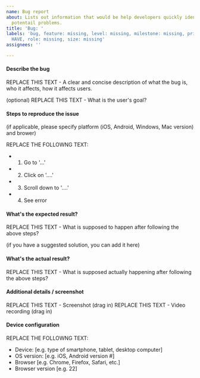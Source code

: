```yaml
---
name: Bug report
about: Lists out information that would be help developers quickly identify and fix
  potentail problems.
title: 'Bug: '
labels: 'bug, feature: missing, level: missing, milestone: missing, priority: MUST
  HAVE, role: missing, size: missing'
assignees: ''

---
```


#### Describe the bug 

REPLACE THIS TEXT - A clear and concise description of what the bug is, who it affects, how it affects users.

(optional) REPLACE THIS TEXT - What is the user's goal?


#### Steps to reproduce the issue

(if applicable, please specify platform (iOS, Android, Windows, Mac version) and brower)

REPLACE THE FOLLOWNG TEXT:
- 1. Go to '...'
- 2. Click on '....'
- 3. Scroll down to '....'
- 4. See error 


#### What's the expected result?

REPLACE THIS TEXT - What is supposed to happen after following the above steps?

(if you have a suggested solution, you can add it here)

#### What's the actual result?

REPLACE THIS TEXT - What is supposed actually happening after following the above steps?

#### Additional details / screenshot

REPLACE THIS TEXT - Screenshot (drag in)
REPLACE THIS TEXT - Video recording (drag in)

#### Device configuration

REPLACE THE FOLLOWNG TEXT:
- Device: [e.g. type of smartphone, tablet, desktop computer]
- OS version: [e.g. iOS, Android version #]
- Browser [e.g. Chrome, Firefox, Safari, etc.]
- Browser version [e.g. 22]
